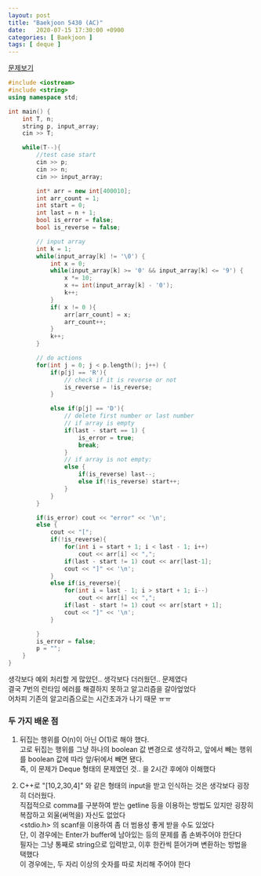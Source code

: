 ```yaml
---
layout: post
title: "Baekjoon 5430 (AC)"
date:   2020-07-15 17:30:00 +0900
categories: [ Baekjoon ]
tags: [ deque ]
---
```


[문제보기][prob]
<!-- more -->
```c++
#include <iostream>
#include <string>
using namespace std;

int main() {
    int T, n;
    string p, input_array;
    cin >> T;

    while(T--){
        //test case start
        cin >> p;
        cin >> n;
        cin >> input_array;

        int* arr = new int[400010];
        int arr_count = 1;
        int start = 0;
        int last = n + 1;
        bool is_error = false;
        bool is_reverse = false;

        // input array
        int k = 1;
        while(input_array[k] != '\0') {
            int x = 0;
            while(input_array[k] >= '0' && input_array[k] <= '9') {
                x *= 10;
                x += int(input_array[k] - '0');
                k++;
            }
            if( x != 0 ){
                arr[arr_count] = x;
                arr_count++;
            }
            k++;
        }

        // do actions
        for(int j = 0; j < p.length(); j++) {
            if(p[j] == 'R'){
                // check if it is reverse or not
                is_reverse = !is_reverse;
            }

            else if(p[j] == 'D'){
                // delete first number or last number
                // if array is empty
                if(last - start == 1) {
                    is_error = true;
                    break;
                }
                // if array is not empty:
                else {
                    if(is_reverse) last--;
                    else if(!is_reverse) start++;
                }
            }
        }

        if(is_error) cout << "error" << '\n';
        else {
            cout << "[";
            if(!is_reverse){
                for(int i = start + 1; i < last - 1; i++)
                    cout << arr[i] << ",";
                if(last - start != 1) cout << arr[last-1];
                cout << "]" << '\n';
            }
            else if(is_reverse){
                for(int i = last - 1; i > start + 1; i--)
                    cout << arr[i] << ",";
                if(last - start != 1) cout << arr[start + 1];
                cout << "]" << '\n';
            }

        }
        is_error = false;
        p = "";
    }
}
```

생각보다 예외 처리할 게 많았던.. 생각보다 더러웠던.. 문제였다  
결국 7번의 런타임 에러를 해결하지 못하고 알고리즘을 갈아엎었다  
어차피 기존의 알고리즘으로는 시간초과가 나기 때문 ㅠㅠ 

### 두 가지 배운 점

1. 뒤집는 행위를 O(n)이 아닌 O(1)로 해야 했다.  
고로 뒤집는 행위를 그냥 하나의 boolean 값 변경으로 생각하고, 앞에서 빼는 행위를 boolean 값에 따라 앞/뒤에서 빼면 됐다.  
즉, 이 문제가 Deque 형태의 문제였던 것.. 을 2시간 후에야 이해했다

2. C++로 "[10,2,30,4]" 와 같은 형태의 input을 받고 인식하는 것은
생각보다 굉장히 더러웠다.  
직접적으로 comma를 구분하여 받는 getline 등을 이용하는 방법도 있지만
굉장히 복잡하고 외울(써먹을) 자신도 없었다   
<stdio.h> 의 scanf을 이용하여 좀 더 범용성 좋게 받을 수도 있었다  
단, 이 경우에는 Enter가 buffer에 남아있는 등의 문제를 좀 손봐주어야 한단다  
필자는 그냥 통째로 string으로 입력받고, 이후 한칸씩 뜯어가며 변환하는 방법을 택했다  
이 경우에는, 두 자리 이상의 숫자를 따로 처리해 주어야 한다

[prob]: https://www.acmicpc.net/problem/5430